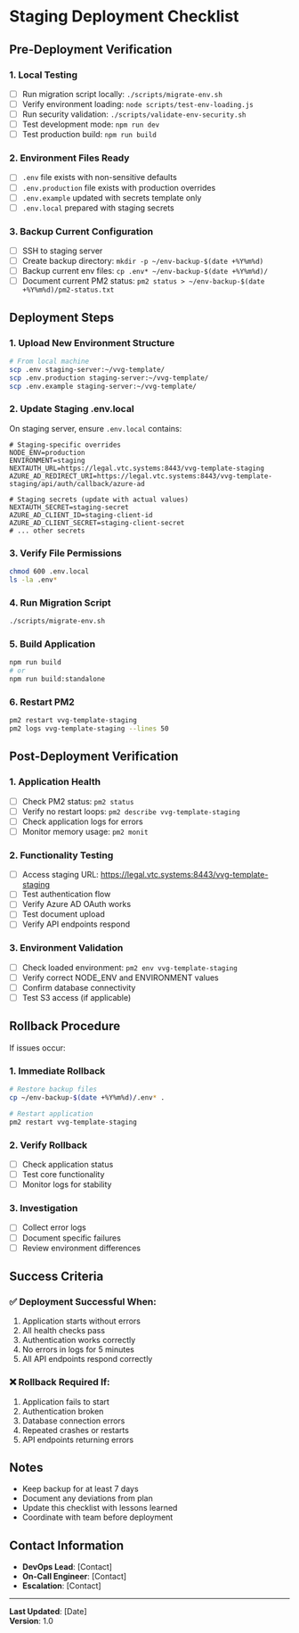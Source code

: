 # Staging Deployment Checklist

## Pre-Deployment Verification

### 1. Local Testing
- [ ] Run migration script locally: `./scripts/migrate-env.sh`
- [ ] Verify environment loading: `node scripts/test-env-loading.js`
- [ ] Run security validation: `./scripts/validate-env-security.sh`
- [ ] Test development mode: `npm run dev`
- [ ] Test production build: `npm run build`

### 2. Environment Files Ready
- [ ] `.env` file exists with non-sensitive defaults
- [ ] `.env.production` file exists with production overrides
- [ ] `.env.example` updated with secrets template only
- [ ] `.env.local` prepared with staging secrets

### 3. Backup Current Configuration
- [ ] SSH to staging server
- [ ] Create backup directory: `mkdir -p ~/env-backup-$(date +%Y%m%d)`
- [ ] Backup current env files: `cp .env* ~/env-backup-$(date +%Y%m%d)/`
- [ ] Document current PM2 status: `pm2 status > ~/env-backup-$(date +%Y%m%d)/pm2-status.txt`

## Deployment Steps

### 1. Upload New Environment Structure
```bash
# From local machine
scp .env staging-server:~/vvg-template/
scp .env.production staging-server:~/vvg-template/
scp .env.example staging-server:~/vvg-template/
```

### 2. Update Staging .env.local
On staging server, ensure `.env.local` contains:
```env
# Staging-specific overrides
NODE_ENV=production
ENVIRONMENT=staging
NEXTAUTH_URL=https://legal.vtc.systems:8443/vvg-template-staging
AZURE_AD_REDIRECT_URI=https://legal.vtc.systems:8443/vvg-template-staging/api/auth/callback/azure-ad

# Staging secrets (update with actual values)
NEXTAUTH_SECRET=staging-secret
AZURE_AD_CLIENT_ID=staging-client-id
AZURE_AD_CLIENT_SECRET=staging-client-secret
# ... other secrets
```

### 3. Verify File Permissions
```bash
chmod 600 .env.local
ls -la .env*
```

### 4. Run Migration Script
```bash
./scripts/migrate-env.sh
```

### 5. Build Application
```bash
npm run build
# or
npm run build:standalone
```

### 6. Restart PM2
```bash
pm2 restart vvg-template-staging
pm2 logs vvg-template-staging --lines 50
```

## Post-Deployment Verification

### 1. Application Health
- [ ] Check PM2 status: `pm2 status`
- [ ] Verify no restart loops: `pm2 describe vvg-template-staging`
- [ ] Check application logs for errors
- [ ] Monitor memory usage: `pm2 monit`

### 2. Functionality Testing
- [ ] Access staging URL: https://legal.vtc.systems:8443/vvg-template-staging
- [ ] Test authentication flow
- [ ] Verify Azure AD OAuth works
- [ ] Test document upload
- [ ] Verify API endpoints respond

### 3. Environment Validation
- [ ] Check loaded environment: `pm2 env vvg-template-staging`
- [ ] Verify correct NODE_ENV and ENVIRONMENT values
- [ ] Confirm database connectivity
- [ ] Test S3 access (if applicable)

## Rollback Procedure

If issues occur:

### 1. Immediate Rollback
```bash
# Restore backup files
cp ~/env-backup-$(date +%Y%m%d)/.env* .

# Restart application
pm2 restart vvg-template-staging
```

### 2. Verify Rollback
- [ ] Check application status
- [ ] Test core functionality
- [ ] Monitor logs for stability

### 3. Investigation
- [ ] Collect error logs
- [ ] Document specific failures
- [ ] Review environment differences

## Success Criteria

### ✅ Deployment Successful When:
1. Application starts without errors
2. All health checks pass
3. Authentication works correctly
4. No errors in logs for 5 minutes
5. All API endpoints respond correctly

### ❌ Rollback Required If:
1. Application fails to start
2. Authentication broken
3. Database connection errors
4. Repeated crashes or restarts
5. API endpoints returning errors

## Notes

- Keep backup for at least 7 days
- Document any deviations from plan
- Update this checklist with lessons learned
- Coordinate with team before deployment

## Contact Information

- **DevOps Lead**: [Contact]
- **On-Call Engineer**: [Contact]
- **Escalation**: [Contact]

---

**Last Updated**: [Date]  
**Version**: 1.0